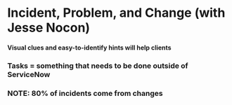 # Incident, Problem, and Change (with Jesse Nocon)


#### Visual clues and easy-to-identify hints will help clients

### Tasks = something that needs to be done outside of ServiceNow

### NOTE: 80% of incidents come from changes


